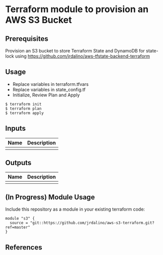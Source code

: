 # Terraform module to provision an AWS S3 Bucket

## Prerequisites
Provision an S3 bucket to store Terraform State and DynamoDB for state-lock
using https://github.com/jrdalino/aws-tfstate-backend-terraform

## Usage 
- Replace variables in terraform.tfvars
- Replace variables in state_config.tf
- Initialize, Review Plan and Apply
```
$ terraform init
$ terraform plan
$ terraform apply
```

## Inputs
| Name | Description |
|------|-------------|
| | |

## Outputs
| Name | Description |
|------|-------------|
| | |

## (In Progress) Module Usage
Include this repository as a module in your existing terraform code:
```
module "s3" {
  source = "git::https://github.com/jrdalino/aws-s3-terraform.git?ref=master"
}
```

## References
